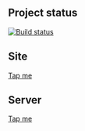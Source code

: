 ## Project status
[![Build status](https://ci.appveyor.com/api/projects/status/trhhjgah9p41e2o4?svg=true)](https://ci.appveyor.com/project/xenianick/ahj-homework-7-3)

## Site
[Tap me](https://xenianick.github.io/ahj-homework_7.3/)

## Server
[Tap me](https://ahj-homework-7-3.herokuapp.com/)